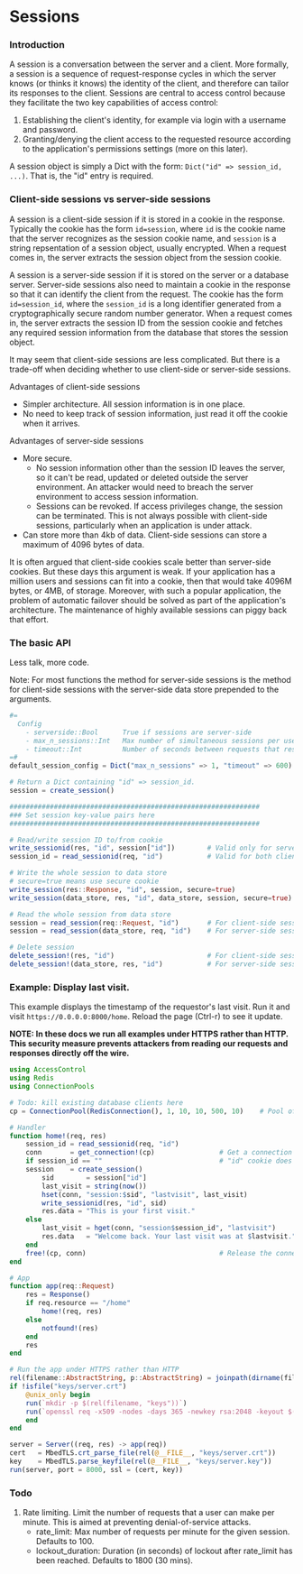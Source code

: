 # Sessions

### Introduction
A session is a conversation between the server and a client. More formally, a session is a sequence of request-response cycles in which the server knows (or thinks it knows) the identity of the client, and therefore can tailor its responses to the client. Sessions are central to access control because they facilitate the two key capabilities of access control:

1. Establishing the client's identity, for example via login with a username and password.
2. Granting/denying the client access to the requested resource according to the application's permissions settings (more on this later).

A session object is simply a Dict with the form: `Dict("id" => session_id, ...)`. That is, the "id" entry is required.

### Client-side sessions vs server-side sessions
A session is a client-side session if it is stored in a cookie in the response. Typically the cookie has the form `id=session`, where `id` is the cookie name that the server recognizes as the session cookie name, and `session` is a string repsentation of a session object, usually encrypted. When a request comes in, the server extracts the session object from the session cookie.

A session is a server-side session if it is stored on the server or a database server. Server-side sessions also need to maintain a cookie in the response so that it can identify the client from the request. The cookie has the form `id=session_id`, where the `session_id` is a long identifier generated from a cryptographically secure random number generator. When a request comes in, the server extracts the session ID from the session cookie and fetches any required session information from the database that stores the session object.

It may seem that client-side sessions are less complicated. But there is a trade-off when deciding whether to use client-side or server-side sessions.

Advantages of client-side sessions

- Simpler architecture. All session information is in one place.
- No need to keep track of session information, just read it off the cookie when it arrives.

Advantages of server-side sessions

- More secure.
    - No session information other than the session ID leaves the server, so it can't be read, updated or deleted outside the server environment. An attacker would need to breach the server environment to access session information.
    - Sessions can be revoked. If access privileges change, the session can be terminated. This is not always possible with client-side sessions, particularly when an application is under attack.
- Can store more than 4kb of data. Client-side sessions can store a maximum of 4096 bytes of data.

It is often argued that client-side cookies scale better than server-side cookies. But these days this argument is weak. If your application has a million users and sessions can fit into a cookie, then that would take 4096M bytes, or 4MB, of storage. Moreover, with such a popular application, the problem of automatic failover should be solved as part of the application's architecture. The maintenance of highly available sessions can piggy back that effort.


### The basic API
Less talk, more code.

Note: For most functions the method for server-side sessions is the method for client-side sessions with the server-side data store prepended to the arguments.
```julia
#=
  Config
    - serverside::Bool      True if sessions are server-side
    - max_n_sessions::Int   Max number of simultaneous sessions per user
    - timeout::Int          Number of seconds between requests that results in a session timeout
=#
default_session_config = Dict("max_n_sessions" => 1, "timeout" => 600)

# Return a Dict containing "id" => session_id.
session = create_session()

##############################################################
### Set session key-value pairs here
##############################################################

# Read/write session ID to/from cookie
write_sessionid(res, "id", session["id"])        # Valid only for server-side sessions, since client-side sessions can only write the whole session to the cookie.
session_id = read_sessionid(req, "id")           # Valid for both client-side and server-side sessions

# Write the whole session to data store
# secure=true means use secure cookie
write_session(res::Response, "id", session, secure=true)                 # For client-side sessions
write_session(data_store, res, "id", data_store, session, secure=true)   # For server-side sessions

# Read the whole session from data store
session = read_session(req::Request, "id")       # For client-side sessions
session = read_session(data_store, req, "id")    # For server-side sessions

# Delete session
delete_session!(res, "id")                       # For client-side sessions
delete_session!(data_store, res, "id")           # For server-side sessions
```

### Example: Display last visit.
This example displays the timestamp of the requestor's last visit. Run it and visit `https://0.0.0.0:8000/home`. Reload the page (Ctrl-r) to see it update.

__NOTE: In these docs we run all examples under HTTPS rather than HTTP. This security measure prevents attackers from reading our requests and responses directly off the wire.__
```julia
using AccessControl
using Redis
using ConnectionPools

# Todo: kill existing database clients here
cp = ConnectionPool(RedisConnection(), 1, 10, 10, 500, 10)    # Pool of connections to the Redis database

# Handler
function home!(req, res)
    session_id = read_sessionid(req, "id")
    conn       = get_connection!(cp)                # Get a connection to Redis database from the connection pool
    if session_id == ""                             # "id" cookie does not exist...session hasn't started...start a new session.
	session    = create_session()
        sid        = session["id"]
        last_visit = string(now())
        hset(conn, "session:$sid", "lastvisit", last_visit)
        write_sessionid(res, "id", sid)
        res.data = "This is your first visit."
    else
        last_visit = hget(conn, "session$session_id", "lastvisit")
        res.data   = "Welcome back. Your last visit was at $lastvisit."
    end
    free!(cp, conn)                                 # Release the connection back to the connection pool
end

# App
function app(req::Request)
    res = Response()
    if req.resource == "/home"
        home!(req, res)
    else
        notfound!(res)
    end
    res
end

# Run the app under HTTPS rather than HTTP
rel(filename::AbstractString, p::AbstractString) = joinpath(dirname(filename), p)
if !isfile("keys/server.crt")
    @unix_only begin
	run(`mkdir -p $(rel(filename, "keys"))`)
	run(`openssl req -x509 -nodes -days 365 -newkey rsa:2048 -keyout $(rel(filename, "keys/server.key")) -out $(rel(filename, "keys/server.crt"))`)
    end
end

server = Server((req, res) -> app(req))
cert   = MbedTLS.crt_parse_file(rel(@__FILE__, "keys/server.crt"))
key    = MbedTLS.parse_keyfile(rel(@__FILE__, "keys/server.key"))
run(server, port = 8000, ssl = (cert, key))
```

### Todo
1. Rate limiting. Limit the number of requests that a user can make per minute. This is aimed at preventing denial-of-service attacks.
    - rate_limit:       Max number of requests per minute for the given session. Defaults to 100.
    - lockout_duration: Duration (in seconds) of lockout after rate_limit has been reached. Defaults to 1800 (30 mins).
